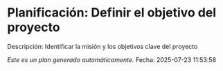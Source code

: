 # Planificación: Definir el objetivo del proyecto

Descripción: Identificar la misión y los objetivos clave del proyecto

*Este es un plan generado automáticamente.*
Fecha: 2025-07-23 11:53:58
